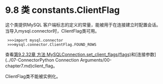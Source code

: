 ﻿9.8 类 constants.ClientFlag
==============================

这个类提供MySQL 客户端标志的定义的常量，能被用于在连接建立时配置会话。当导入mysql.connector时，ClientFlag类可用。

 	 >>>import mysql.connector
	 >>>mysql.connector.ClientFlag.FOUND_ROWS

查看[第9.2.32章 方法 MySQLConnection.set_client_flags(flags)](./02-chapter9.md)和[连接参数](../07-ConnectorPython Connection Arguments/00-chapter7.md)client_flag。
	
ClientFlag类不能被实例化。